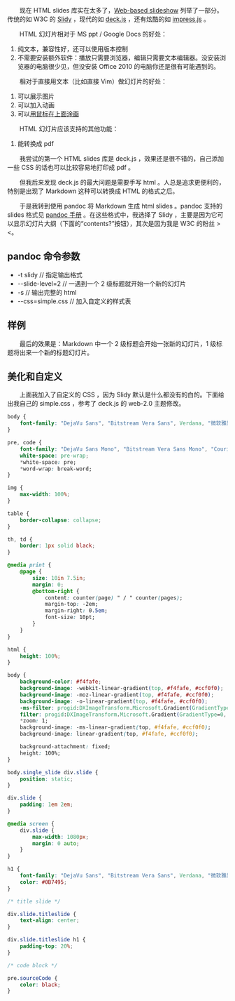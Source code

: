 　　现在 HTML slides 库实在太多了，[Web-based slideshow](https://en.wikipedia.org/wiki/Web-based_slideshow) 列举了一部分。传统的如 W3C 的 [Slidy](https://www.w3.org/Talks/Tools/Slidy2/) ，现代的如 [deck.js](http://imakewebthings.com/deck.js/) ，还有炫酷的如 [impress.js](https://impress.github.io/impress.js/) 。

　　HTML 幻灯片相对于 MS ppt / Google Docs 的好处：

1. 纯文本，兼容性好，还可以使用版本控制
2. 不需要安装额外软件：播放只需要浏览器，编辑只需要文本编辑器。没安装浏览器的电脑很少见，但没安装 Office 2010 的电脑你还是很有可能遇到的。

　　相对于直接用文本（比如直接 Vim）做幻灯片的好处：

1. 可以展示图片
2. 可以加入动画
3. 可以[用鼠标在上面涂画](../html-presentation-annotate/)

　　HTML 幻灯片应该支持的其他功能：

1. 能转换成 pdf

　　我尝试的第一个 HTML slides 库是 deck.js ，效果还是很不错的，自己添加一些 CSS 的话也可以比较容易地打印成 pdf 。

　　但我后来发现 deck.js 的最大问题是需要手写 html 。人总是追求更便利的，特别是出现了 Markdown 这种可以转换成 HTML 的格式之后。

　　于是我转到使用 pandoc 将 Markdown 生成 html slides 。pandoc 支持的 slides 格式见 [pandoc 手册](http://pandoc.org/README.html) 。在这些格式中，我选择了 Slidy ，主要是因为它可以显示幻灯片大纲（下面的“contents?”按钮），其次是因为我是 W3C 的粉丝 > <。

## pandoc 命令参数

* -t slidy // 指定输出格式
* --slide-level=2 // 一遇到一个 2 级标题就开始一个新的幻灯片
* -s // 输出完整的 html
* --css=simple.css // 加入自定义的样式表

## 样例

　　最后的效果是：Markdown 中一个 2 级标题会开始一张新的幻灯片，1 级标题将出来一个新的标题幻灯片。

## 美化和自定义

　　上面我加入了自定义的 CSS ，因为 Slidy 默认是什么都没有的白的。下面给出我自己的 simple.css ，参考了 deck.js 的 web-2.0 主题修改。

```css
body {
	font-family: "DejaVu Sans", "Bitstream Vera Sans", Verdana, "微软雅黑", "WenQuanYi Zen Hei", sans-serif;
}

pre, code {
	font-family: "DejaVu Sans Mono", "Bitstream Vera Sans Mono", "Courier New", "AR PL New Sung Mono", monospace;
	white-space: pre-wrap;
	*white-space: pre;
	*word-wrap: break-word;
}

img {
	max-width: 100%;
}

table {
	border-collapse: collapse;
}

th, td {
	border: 1px solid black;
}

@media print {
	@page {
		size: 10in 7.5in;
		margin: 0;
		@bottom-right {
			content: counter(page) " / " counter(pages);
			margin-top: -2em;
			margin-right: 0.5em;
			font-size: 10pt;
		}
	}
}

html {
	height: 100%;
}

body {
	background-color: #f4fafe;
	background-image: -webkit-linear-gradient(top, #f4fafe, #ccf0f0);
	background-image: -moz-linear-gradient(top, #f4fafe, #ccf0f0);
	background-image: -o-linear-gradient(top, #f4fafe, #ccf0f0);
	-ms-filter: progid:DXImageTransform.Microsoft.Gradient(GradientType=0, StartColorStr='#f4fafe', EndColorStr='#ccf0f0');
	filter: progid:DXImageTransform.Microsoft.Gradient(GradientType=0, StartColorStr='#f4fafe', EndColorStr='#ccf0f0');
	*zoom: 1;
	background-image: -ms-linear-gradient(top, #f4fafe, #ccf0f0);
	background-image: linear-gradient(top, #f4fafe, #ccf0f0);

	background-attachment: fixed;
	height: 100%;
}

body.single_slide div.slide {
	position: static;
}

div.slide {
	padding: 1em 2em;
}

@media screen {
	div.slide {
		max-width: 1080px;
		margin: 0 auto;
	}
}

h1 {
	font-family: "DejaVu Sans", "Bitstream Vera Sans", Verdana, "微软雅黑", "WenQuanYi Zen Hei", sans-serif;
	color: #0B7495;
}

/* title slide */

div.slide.titleslide {
    text-align: center;
}

div.slide.titleslide h1 {
	padding-top: 20%;
}

/* code block */

pre.sourceCode {
	color: black;
}
```
